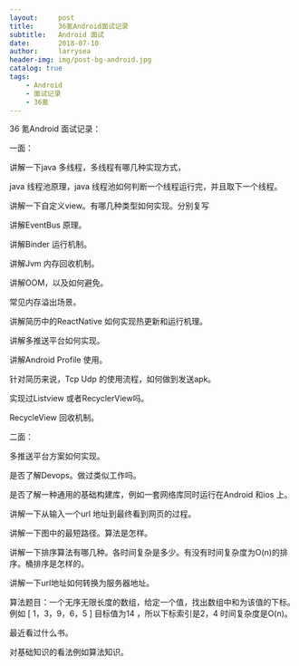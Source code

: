 ```yaml
---
layout:     post
title:      36氪Android面试记录
subtitle:   Android 面试
date:       2018-07-10
author:     larrysea
header-img: img/post-bg-android.jpg
catalog: true
tags:
    - Android
    - 面试记录
    - 36氪
---
```


36 氪Android 面试记录：

一面：

讲解一下java 多线程，多线程有哪几种实现方式，

java 线程池原理，java 线程池如何判断一个线程运行完，并且取下一个线程。

讲解一下自定义view。有哪几种类型如何实现。分别复写

讲解EventBus 原理。

讲解Binder 运行机制。

讲解Jvm 内存回收机制。

讲解OOM，以及如何避免。

常见内存溢出场景。

讲解简历中的ReactNative 如何实现热更新和运行机理。

讲解多推送平台如何实现。

讲解Android Profile 使用。

针对简历来说，Tcp Udp 的使用流程，如何做到发送apk。

实现过Listview 或者RecyclerView吗。

RecycleView 回收机制。



二面：

多推送平台方案如何实现。

是否了解Devops。做过类似工作吗。

是否了解一种通用的基础构建库，例如一套网络库同时运行在Android 和ios 上。

讲解一下从输入一个url 地址到最终看到网页的过程。

讲解一下图中的最短路径。算法是怎样。

讲解一下排序算法有哪几种。各时间复杂是多少。有没有时间复杂度为O(n)的排序。桶排序是怎样的。

讲解一下url地址如何转换为服务器地址。

算法题目：一个无序无限长度的数组，给定一个值，找出数组中和为该值的下标。例如 [ 1，3，9，6，5 ] 目标值为14 ，所以下标索引是2，4  时间复杂度是O(n)。

最近看过什么书。

对基础知识的看法例如算法知识。









